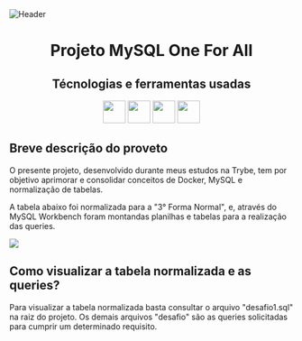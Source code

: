 <div>
<img align="center" alt="Header" src="https://download.logo.wine/logo/MySQL/MySQL-Logo.wine.png"/>
</div>

<div align="center">
<h1> Projeto MySQL One For All </h1>
</div>


<div align="center">
<h2> Técnologias e ferramentas usadas </h2>
</div>

<div align="center">
<img src="https://img.shields.io/badge/docker-%230db7ed.svg?style=for-the-badge&logo=docker&logoColor=white" height=40/>
<img src="https://img.shields.io/badge/mysql-%2300f.svg?style=for-the-badge&logo=mysql&logoColor=white" height=40/>
<img src="https://img.shields.io/badge/-Visual%20Studio%20Code-23A9F2?style=for-the-badge&logo=Visual%20Studio%20Code&logoColor=white" height=40/>
<img src="https://img.shields.io/badge/-Github-181717?style=for-the-badge&logo=GitHub&logoColor=white" height=40/>

</div>

<h2>Breve descrição do proveto</h2>

<p>
O presente projeto, desenvolvido durante meus estudos na Trybe, tem por objetivo aprimorar e consolidar conceitos de Docker, MySQL e normalização de tabelas.

A tabela abaixo foi normalizada para a "3° Forma Normal", e, através do MySQL Workbench foram montandas planilhas e tabelas para a realização das queries. 
</p>

<div>
<img align="center" src="https://github.com/tryber/sd-024-b-mysql-one-for-all/raw/master/images/non-normalized-tables.png"/>
</div>

<h2>Como visualizar a tabela normalizada e as queries?</h2>

<p>
Para visualizar a tabela normalizada basta consultar o arquivo "desafio1.sql" na raiz do projeto. Os demais arquivos "desafio" são as queries solicitadas para cumprir um determinado requisito.
</p>

